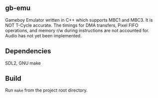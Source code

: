 ## gb-emu
Gameboy Emulator written in C++ which supports MBC1 and MBC3. It is NOT T-Cycle accurate. The timings for DMA transfers, Pixel FIFO operations, and memory r/w during instructions are not accounted for. Audio has not yet been implemented.

## Dependencies
SDL2, GNU make

## Build
Run ```make``` from the project root directory.
